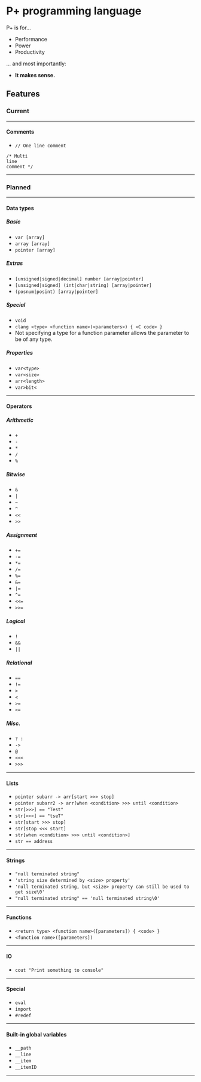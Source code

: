 # P+ programming language
P+ is for...
* Performance
* Power
* Productivity

... and most importantly:
* **It makes sense.**

## Features
### Current

--------

#### Comments
* `// One line comment`

```
/* Multi
line
comment */
```

--------

### Planned

--------

#### Data types
##### Basic
* `var [array]`
* `array [array]`
* `pointer [array]`

##### Extras
* `[unsigned|signed|decimal] number [array|pointer]`
* `[unsigned|signed] (int|char|string) [array|pointer]`
* `(posnum|posint) [array|pointer]`

##### Special
* `void`
* `clang <type> <function name>(<parameters>) { <C code> }`
* Not specifying a type for a function parameter allows the parameter to be of any type.

##### Properties
* `var<type>`
* `var<size>`
* `arr<length>`
* `var>bit<`

--------

#### Operators
##### Arithmetic
* `+`
* `-`
* `*`
* `/`
* `%`

##### Bitwise
* `&`
* `|`
* `~`
* `^`
* `<<`
* `>>`

##### Assignment
* `+=`
* `-=`
* `*=`
* `/=`
* `%=`
* `&=`
* `|=`
* `^=`
* `<<=`
* `>>=`

##### Logical
* `!`
* `&&`
* `||`

##### Relational
* `==`
* `!=`
* `>`
* `<`
* `>=`
* `<=`

##### Misc.
* `? :`
* `->`
* `@`
* `<<<`
* `>>>`

--------

#### Lists
* `pointer subarr -> arr[start >>> stop]`
* `pointer subarr2 -> arr[when <condition> >>> until <condition>`
* `str[>>>] == "Test"`
* `str[<<<] == "tseT"`
* `str[start >>> stop]`
* `str[stop <<< start]`
* `str[when <condition> >>> until <condition>]`
* `str == address`

--------

#### Strings
* `"null terminated string"`
* `'string size determined by <size> property'`
* `'null terminated string, but <size> property can still be used to get size\0'`
* `"null terminated string" == 'null terminated string\0'`

--------

#### Functions
* `<return type> <function name>([parameters]) { <code> }`
* `<function name>([parameters])`

--------

#### IO
* `cout "Print something to console"`

--------

#### Special
* `eval`
* `import`
* `#redef`

--------

#### Built-in global variables
* `__path`
* `__line`
* `__item`
* `__itemID`

--------
